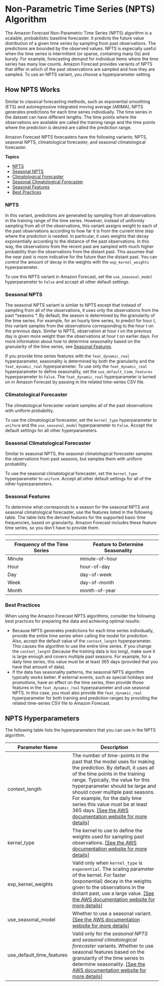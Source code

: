 # Non\-Parametric Time Series \(NPTS\) Algorithm<a name="aws-forecast-recipe-npts"></a>

The Amazon Forecast Non\-Parametric Time Series \(NPTS\) algorithm is a scalable, probabilistic baseline forecaster\. It predicts the future value distribution of a given time series by sampling from past observations\. The predictions are bounded by the observed values\. NPTS is especially useful when the time series is intermittent \(or sparse, containing many 0s\) and bursty\. For example, forecasting demand for individual items where the time series has many low counts\. Amazon Forecast provides variants of NPTS that differ in which of the past observations are sampled and how they are sampled\. To use an NPTS variant, you choose a hyperparameter setting\.

## How NPTS Works<a name="aws-forecast-recipe-npts-how-it-works"></a>

Similar to classical forecasting methods, such as exponential smoothing \(ETS\) and autoregressive integrated moving average \(ARIMA\), NPTS generates predictions for each time series individually\. The time series in the dataset can have different lengths\. The time points where the observations are available are called the training range and the time points where the prediction is desired are called the prediction range\.

Amazon Forecast NPTS forecasters have the following variants: NPTS, seasonal NPTS, climatological forecaster, and seasonal climatological forecaster\.

**Topics**
+ [NPTS](#aws-forecast-recipe-npts-variants-npts)
+ [Seasonal NPTS](#aws-forecast-recipe-npts-variants-seasonal)
+ [Climatological Forecaster](#aws-forecast-recipe-npts-variants-climatological)
+ [Seasonal Climatological Forecaster](#aws-forecast-recipe-npts-variants-seasonal-climatological)
+ [Seasonal Features](#aws-forecast-recipe-npts-seasonal-features)
+ [Best Practices](#aws-forecast-recipe-npts-recommended-practices)

### NPTS<a name="aws-forecast-recipe-npts-variants-npts"></a>

In this variant, predictions are generated by sampling from all observations in the training range of the time series\. However, instead of uniformly sampling from all of the observations, this variant assigns weight to each of the past observations according to how far it is from the current time step where the prediction is needed\. In particular, it uses weights that decay exponentially according to the distance of the past observations\. In this way, the observations from the recent past are sampled with much higher probability than the observations from the distant past\. This assumes that the near past is more indicative for the future than the distant past\. You can control the amount of decay in the weights with the `exp_kernel_weights` hyperparameter\.

To use this NPTS variant in Amazon Forecast, set the `use_seasonal_model` hyperparameter to `False` and accept all other default settings\.

### Seasonal NPTS<a name="aws-forecast-recipe-npts-variants-seasonal"></a>

The seasonal NPTS variant is similar to NPTS except that instead of sampling from all of the observations, it uses only the observations from the past *seasons *\. By default, the season is determined by the granularity of the time series\. For example, for an hourly time series, to predict for hour *t*, this variant samples from the observations corresponding to the hour *t* on the previous days\. Similar to NPTS, observation at hour *t* on the previous day is given more weight than the observations at hour *t* on earlier days\. For more information about how to determine seasonality based on the granularity of the time series, see [Seasonal Features](#aws-forecast-recipe-npts-seasonal-features)\.

If you provide time series features with the `feat_dynamic_real` hyperparameter, seasonality is determined by both the granularity and the `feat_dynamic_real` hyperparameter\. To use only the `feat_dynamic_real` hyperparameter to define seasonality, set the `use_default_time_features` hyperparameter to `False`\. The `feat_dynamic_real` hyperparameter is turned on in Amazon Forecast by passing in the related time\-series CSV file\.

### Climatological Forecaster<a name="aws-forecast-recipe-npts-variants-climatological"></a>

The climatological forecaster variant samples all of the past observations with uniform probability\. 

To use the climatological forecaster, set the `kernel_type` hyperparameter to `uniform` and the `use_seasonal_model` hyperparameter to `False`\. Accept the default settings for all other hyperparameters\.

### Seasonal Climatological Forecaster<a name="aws-forecast-recipe-npts-variants-seasonal-climatological"></a>

Similar to seasonal NPTS, the seasonal climatological forecaster samples the observations from past seasons, but samples them with uniform probability\. 

To use the seasonal climatological forecaster, set the `kernel_type` hyperparameter to `uniform`\. Accept all other default settings for all of the other hyperparameters\.

### Seasonal Features<a name="aws-forecast-recipe-npts-seasonal-features"></a>

To determine what corresponds to a season for the seasonal NPTS and seasonal climatological forecaster, use the features listed in the following table\. The table lists the derived features for the supported basic time frequencies, based on granularity\. Amazon Forecast includes these feature time series, so you don't have to provide them\.


****  

| Frequency of the Time Series | Feature to Determine Seasonality | 
| --- | --- | 
| Minute | minute\-of\-hour | 
| Hour | hour\-of\-day | 
| Day | day\-of\-week | 
| Week | day\-of\-month | 
| Month | month\-of\-year | 

### Best Practices<a name="aws-forecast-recipe-npts-recommended-practices"></a>

When using the Amazon Forecast NPTS algorithms, consider the following best practices for preparing the data and achieving optimal results:
+ Because NPTS generates predictions for each time series individually, provide the entire time series when calling the model for prediction\. Also, accept the default value of the `context_length` hyperparameter\. This causes the algorithm to use the entire time series\. If you change the `context_length` \(because the training data is too long\), make sure it is large enough and covers multiple past seasons\. For example, for a daily time series, this value must be at least 365 days \(provided that you have that amount of data\)\. 
+ If the data has seasonality patterns, the seasonal NPTS algorithm typically works better\. If external events, such as special holidays and promotions, have an effect on the time series, then provide those features in the `feat_dynamic_real` hyperparameter and use seasonal NPTS\. In this case, you must also provide the `feat_dynamic_real` hyperparameter for both training and prediction ranges by providing the related time\-series CSV file to Amazon Forecast\.

## NPTS Hyperparameters<a name="aws-forecast-recipe-npts-hyperparamters"></a>

The following table lists the hyperparameters that you can use in the NPTS algorithm\.


| Parameter Name | Description | 
| --- | --- | 
| context\_length | The number of time\-points in the past that the model uses for making the prediction\. By default, it uses all of the time points in the training range\. Typically, the value for this hyperparameter should be large and should cover multiple past seasons\. For example, for the daily time series this value must be at least 365 days\. [\[See the AWS documentation website for more details\]](http://docs.aws.amazon.com/forecast/latest/dg/aws-forecast-recipe-npts.html)  | 
| kernel\_type | The kernel to use to define the weights used for sampling past observations\. [\[See the AWS documentation website for more details\]](http://docs.aws.amazon.com/forecast/latest/dg/aws-forecast-recipe-npts.html)  | 
| exp\_kernel\_weights |  Valid only when `kernel_type` is `exponential`\. The scaling parameter of the kernel\. For faster \(exponential\) decay in the weights given to the observations in the distant past, use a large value\. [\[See the AWS documentation website for more details\]](http://docs.aws.amazon.com/forecast/latest/dg/aws-forecast-recipe-npts.html)  | 
| use\_seasonal\_model | Whether to use a seasonal variant\. [\[See the AWS documentation website for more details\]](http://docs.aws.amazon.com/forecast/latest/dg/aws-forecast-recipe-npts.html)  | 
| use\_default\_time\_features |  Valid only for the *seasonal NPTS* and *seasonal climatological forecaster* variants\. Whether to use seasonal features based on the granularity of the time series to determine seasonality\. [\[See the AWS documentation website for more details\]](http://docs.aws.amazon.com/forecast/latest/dg/aws-forecast-recipe-npts.html)  | 